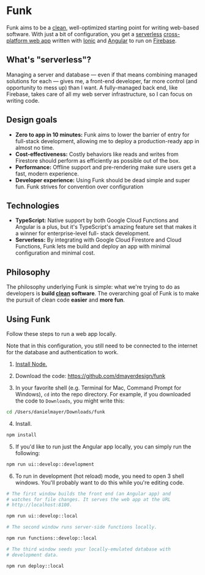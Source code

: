 # Funk

Funk aims to be a
[clean](https://blog.cleancoder.com/uncle-bob/2012/08/13/the-clean-architecture.html),
well-optimized starting point for writing web-based software. With just a bit of
configuration, you get a [serverless](https://en.wikipedia.org/wiki/Serverless_computing)
[cross-platform web app](https://en.wikipedia.org/wiki/Progressive_web_applications)
written with [Ionic](https://ionicframework.com/) and [Angular](https://angular.io) to run on
[Firebase](https://firebase.google.com).

## What's "serverless"?

Managing a server and database — even if that means combining managed solutions for
each — gives me, a front-end developer, far more control (and opportunity to mess up) than
I want. A fully-managed back end, like Firebase, takes care of all my web server
infrastructure, so I can focus on writing code.

## Design goals

- **Zero to app in 10 minutes:** Funk aims to lower the barrier of entry for full-stack
  development, allowing me to deploy a production-ready app in almost no time.
- **Cost-effectiveness:** Costly behaviors like reads and writes from Firestore should
  perform as efficiently as possible out of the box.
- **Performance:** Offline support and pre-rendering make sure users get a fast, modern
  experience.
- **Developer experience:** Using Funk should be dead simple and super fun. Funk strives
  for convention over configuration

## Technologies

- **TypeScript:** Native support by both Google Cloud Functions and Angular is a plus, but
  it's TypeScript's amazing feature set that makes it a winner for enterprise-level full-
  stack development.
- **Serverless:** By integrating with Google Cloud Firestore and Cloud Functions, Funk
  lets me build and deploy an app with minimal configuration and minimal cost.

## Philosophy

The philosophy underlying Funk is simple: what we're trying to do as developers is
**build [clean](https://blog.cleancoder.com/uncle-bob/2012/08/13/the-clean-architecture.html) software**.
The overarching goal of Funk is to make the pursuit of clean code **easier** and
**more fun**.

## Using Funk

Follow these steps to run a web app locally.

Note that in this configuration, you still need to be connected to the internet for the
database and authentication to work.

1. [Install Node.](https://nodejs.org/en/download/)

2. Download the code: https://github.com/dmayerdesign/funk

3. In your favorite shell (e.g. Terminal for Mac, Command Prompt for Windows), `cd` into
the repo directory. For example, if you downloaded the code to `Downloads`, you might
write this:

```sh
cd /Users/danielmayer/Downloads/funk
```

4. Install.

```sh
npm install
```

5. If you'd like to run just the Angular app locally, you can simply run the following:

```sh
npm run ui::develop::development
```

6. To run in development (hot reload) mode, you need to open 3 shell windows. You'll
probably want to do this while you're editing code.

```sh
# The first window builds the front end (an Angular app) and
# watches for file changes. It serves the web app at the URL
# http://localhost:8100.

npm run ui::develop::local

# The second window runs server-side functions locally.

npm run functions::develop::local

# The third window seeds your locally-emulated database with
# development data.

npm run deploy::local
```
